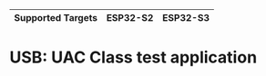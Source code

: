 | Supported Targets | ESP32-S2 | ESP32-S3 |
| ----------------- | -------- | -------- |

# USB: UAC Class test application
